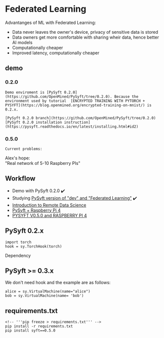# Federated Learning 
Advantanges of ML with Federated Learning:
* Data never leaves the owner's device, privacy of sensitive data is stored
* Data owners get more comfortable with sharing wheir data, hence better AI models
* Computationally cheaper
* Improved latency, computationally cheaper

## demo
### 0.2.0
    Demo enviroment is [PySyft 0.2.0](https://github.com/OpenMined/PySyft/tree/0.2.0). Because the environment used by tutorial  [ENCRYPTED TRAINING WITH PYTORCH + PYSYFT](https://blog.openmined.org/encrypted-training-on-mnist/) is  0.2.x.

    [PySyft 0.2.0 branch](https://github.com/OpenMined/PySyft/tree/0.2.0)  
    [PySyft 0.2.0 installation instruction](https://pysyft.readthedocs.io/en/latest/installing.html#id2)
### 0.5.0
    Current problems:
    

Alex's hope:  
"Real network of 5-10 Raspberry PIs"
## Workflow
* Demo with PySyft 0.2.0 ✔️
* Studying [PySyft version of "dev" and "Federated Learning"](https://courses.openmined.org/courses/foundations-of-private-computation) ✔️
* [Introduction to Remote Data Science](https://courses.openmined.org/courses/introduction-to-remote-data-science)
* [PySyft + Raspberry Pi 4](https://zhuanlan.zhihu.com/p/181733116)
* [PYSYFT V0.5.0 and RASPBERRY PI 4](https://blog.openmined.org/installing-pysyft-0-5-0rc1-on-a-raspberry-pi-4/)
## PySyft 0.2.x
    import torch
    hook = sy.TorchHook(torch) 
Dependency


## PySyft >= 0.3.x
We don't need hook and the example are as follows:

    alice = sy.VirtualMachine(name="alice")
    bob = sy.VirtualMachine(name= 'bob')

## requirements.txt
    <!-- '''pip freeze > requirements.txt''' -->
    pip install -r requirements.txt
    pip install syft==0.5.0